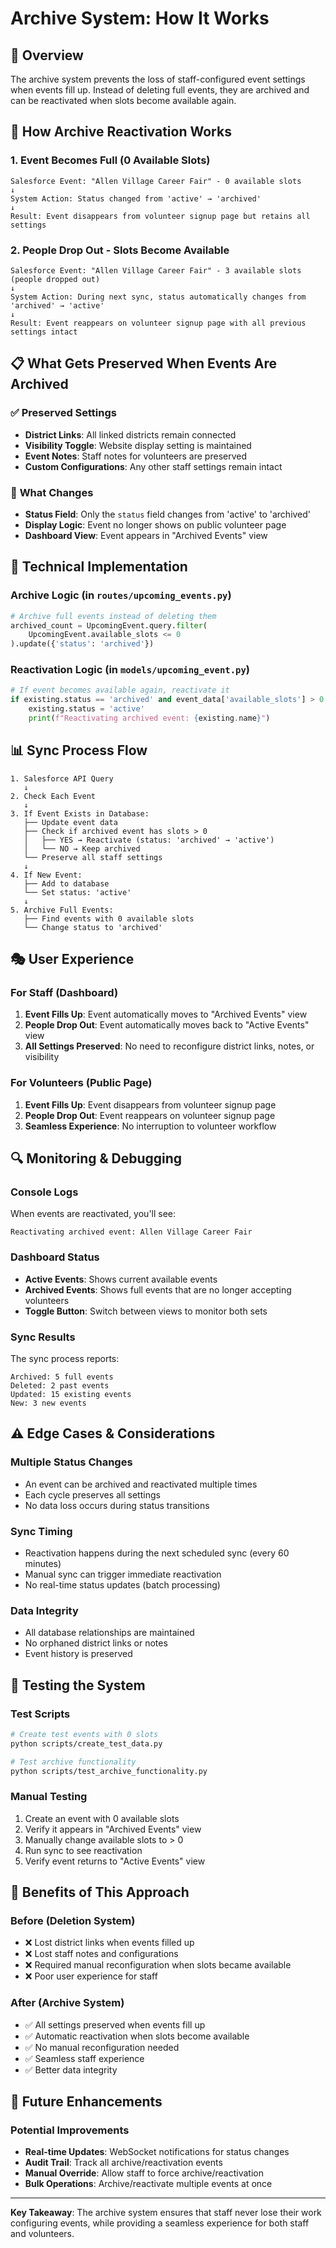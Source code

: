 # Archive System: How It Works

## 🎯 **Overview**

The archive system prevents the loss of staff-configured event settings when events fill up. Instead of deleting full events, they are archived and can be reactivated when slots become available again.

## 🔄 **How Archive Reactivation Works**

### **1. Event Becomes Full (0 Available Slots)**
```
Salesforce Event: "Allen Village Career Fair" - 0 available slots
↓
System Action: Status changed from 'active' → 'archived'
↓
Result: Event disappears from volunteer signup page but retains all settings
```

### **2. People Drop Out - Slots Become Available**
```
Salesforce Event: "Allen Village Career Fair" - 3 available slots (people dropped out)
↓
System Action: During next sync, status automatically changes from 'archived' → 'active'
↓
Result: Event reappears on volunteer signup page with all previous settings intact
```

## 📋 **What Gets Preserved When Events Are Archived**

### ✅ **Preserved Settings**
- **District Links**: All linked districts remain connected
- **Visibility Toggle**: Website display setting is maintained
- **Event Notes**: Staff notes for volunteers are preserved
- **Custom Configurations**: Any other staff settings remain intact

### 🔄 **What Changes**
- **Status Field**: Only the `status` field changes from 'active' to 'archived'
- **Display Logic**: Event no longer shows on public volunteer page
- **Dashboard View**: Event appears in "Archived Events" view

## 🧠 **Technical Implementation**

### **Archive Logic (in `routes/upcoming_events.py`)**
```python
# Archive full events instead of deleting them
archived_count = UpcomingEvent.query.filter(
    UpcomingEvent.available_slots <= 0
).update({'status': 'archived'})
```

### **Reactivation Logic (in `models/upcoming_event.py`)**
```python
# If event becomes available again, reactivate it
if existing.status == 'archived' and event_data['available_slots'] > 0:
    existing.status = 'active'
    print(f"Reactivating archived event: {existing.name}")
```

## 📊 **Sync Process Flow**

```
1. Salesforce API Query
   ↓
2. Check Each Event
   ↓
3. If Event Exists in Database:
   ├── Update event data
   ├── Check if archived event has slots > 0
   │   ├── YES → Reactivate (status: 'archived' → 'active')
   │   └── NO → Keep archived
   └── Preserve all staff settings
   ↓
4. If New Event:
   ├── Add to database
   └── Set status: 'active'
   ↓
5. Archive Full Events:
   ├── Find events with 0 available slots
   └── Change status to 'archived'
```

## 🎭 **User Experience**

### **For Staff (Dashboard)**
1. **Event Fills Up**: Event automatically moves to "Archived Events" view
2. **People Drop Out**: Event automatically moves back to "Active Events" view
3. **All Settings Preserved**: No need to reconfigure district links, notes, or visibility

### **For Volunteers (Public Page)**
1. **Event Fills Up**: Event disappears from volunteer signup page
2. **People Drop Out**: Event reappears on volunteer signup page
3. **Seamless Experience**: No interruption to volunteer workflow

## 🔍 **Monitoring & Debugging**

### **Console Logs**
When events are reactivated, you'll see:
```
Reactivating archived event: Allen Village Career Fair
```

### **Dashboard Status**
- **Active Events**: Shows current available events
- **Archived Events**: Shows full events that are no longer accepting volunteers
- **Toggle Button**: Switch between views to monitor both sets

### **Sync Results**
The sync process reports:
```
Archived: 5 full events
Deleted: 2 past events
Updated: 15 existing events
New: 3 new events
```

## ⚠️ **Edge Cases & Considerations**

### **Multiple Status Changes**
- An event can be archived and reactivated multiple times
- Each cycle preserves all settings
- No data loss occurs during status transitions

### **Sync Timing**
- Reactivation happens during the next scheduled sync (every 60 minutes)
- Manual sync can trigger immediate reactivation
- No real-time status updates (batch processing)

### **Data Integrity**
- All database relationships are maintained
- No orphaned district links or notes
- Event history is preserved

## 🧪 **Testing the System**

### **Test Scripts**
```bash
# Create test events with 0 slots
python scripts/create_test_data.py

# Test archive functionality
python scripts/test_archive_functionality.py
```

### **Manual Testing**
1. Create an event with 0 available slots
2. Verify it appears in "Archived Events" view
3. Manually change available slots to > 0
4. Run sync to see reactivation
5. Verify event returns to "Active Events" view

## 🎯 **Benefits of This Approach**

### **Before (Deletion System)**
- ❌ Lost district links when events filled up
- ❌ Lost staff notes and configurations
- ❌ Required manual reconfiguration when slots became available
- ❌ Poor user experience for staff

### **After (Archive System)**
- ✅ All settings preserved when events fill up
- ✅ Automatic reactivation when slots become available
- ✅ No manual reconfiguration needed
- ✅ Seamless staff experience
- ✅ Better data integrity

## 🚀 **Future Enhancements**

### **Potential Improvements**
- **Real-time Updates**: WebSocket notifications for status changes
- **Audit Trail**: Track all archive/reactivation events
- **Manual Override**: Allow staff to force archive/reactivation
- **Bulk Operations**: Archive/reactivate multiple events at once

---

**Key Takeaway**: The archive system ensures that staff never lose their work configuring events, while providing a seamless experience for both staff and volunteers.
